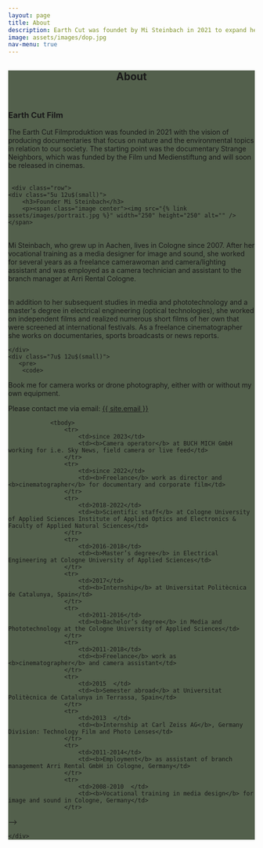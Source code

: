 ```yaml
---
layout: page
title: About 
description: Earth Cut was foundet by Mi Steinbach in 2021 to expand her filmmaking to documentaries that reflect her personal signature.
image: assets/images/dop.jpg
nav-menu: true
---
```


<!-- Main -->
<div id="main" class="alt" style="background-color: #192b0fbd">

<!-- One -->
<section id="one">
	<div class="inner">
		<header class="major">
			<h1>About</h1>
		</header>
<h3>Earth Cut Film</h3>
		The Earth Cut Filmproduktion was founded in 2021 with the vision of producing documentaries that focus on nature and the environmental topics in relation to our society. The starting point was the documentary Strange Neighbors, which was funded by the Film und Medienstiftung and will soon be released in cinemas. 
		<br> <br>
		
	 <div class="row">
	<div class="5u 12u$(small)">
		<h3>Founder Mi Steinbach</h3>
		<p><span class="image center"><img src="{% link assets/images/portrait.jpg %}" width="250" height="250" alt="" /></span>
<br>
Mi Steinbach, who grew up in Aachen, lives in Cologne since 2007. After her vocational training as a media designer for image and sound, she worked for several years as a freelance camerawoman and camera/lighting assistant and was employed as a camera technician and assistant to the branch manager at Arri Rental Cologne.  <br> <br>

In addition to her subsequent studies in media and phototechnology and a master's degree in electrical engineering (optical technologies), she worked on independent films and realized numerous short films of her own that were screened at international festivals. As a freelance cinematographer she works on documentaries, sports broadcasts or news reports.</p>

        
  
        
	</div>
	<div class="7u$ 12u$(small)">
       <pre>
        <code>
Book me for camera works 
or drone photography, 
either with or without 
my own equipment.

Please contact me via email:
<a href="mailto:{{ site.email }}">{{ site.email }}</a> 
        </code>
        </pre>
 <!--
        <h4>Work experience</h4>
        <div class="table-wrapper">
            <table>
                <!-- <thead>
                    <tr>
                        <th>Name</th>
                        <th>Description</th>
                        <th>Price</th>
                    </tr>
                </thead> -->
                <tbody>
                    <tr>
                        <td>since 2023</td>
                        <td><b>Camera operator</b> at BUCH MICH GmbH working for i.e. Sky News, field camera or live feed</td>
                    </tr>
                    <tr>
                        <td>since 2022</td>
                        <td><b>Freelance</b> work as director and <b>cinematographer</b> for documentary and corporate film</td>
                    </tr>
                    <tr>
                        <td>2018-2022</td>
                        <td><b>Scientific staff</b> at Cologne University of Applied Sciences Institute of Applied Optics and Electronics & Faculty of Applied Natural Sciences</td>
                    </tr>
                    <tr>
                        <td>2016-2018</td>
                        <td><b>Master’s degree</b> in Electrical Engineering at Cologne University of Applied Sciences</td>
                    </tr>
                    <tr>
                        <td>2017</td>
                        <td><b>Internship</b> at Universitat Politècnica de Catalunya, Spain</td>
                    </tr>
                    <tr>
                        <td>2011-2016</td>
                        <td><b>Bachelor’s degree</b> in Media and Phototechnology at the Cologne University of Applied Sciences</td>
                    </tr>
                    <tr>
                        <td>2011-2018</td>
                        <td><b>Freelance</b> work as <b>cinematographer</b> and camera assistant</td>
                    </tr>
                    <tr>
                        <td>2015  </td>
                        <td><b>Semester abroad</b> at Universitat Politècnica de Catalunya in Terrassa, Spain</td>
                    </tr>
                    <tr>
                        <td>2013  </td>
                        <td><b>Internship at Carl Zeiss AG</b>, Germany Division: Technology Film and Photo Lenses</td>
                    </tr>
                    <tr>
                        <td>2011-2014</td>
                        <td><b>Employment</b> as assistant of branch management Arri Rental GmbH in Cologne, Germany</td>
                    </tr>
                    <tr>
                        <td>2008-2010  </td>
                        <td><b>Vocational training in media design</b> for image and sound in Cologne, Germany</td>
                    </tr>
-->
                </tbody>
            </table>
        </div>

	</div>
</div>
